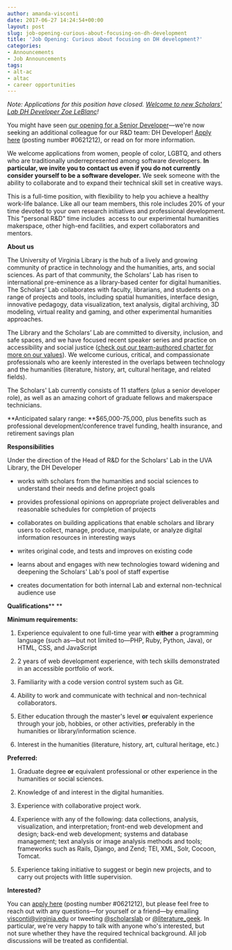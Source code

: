 ```yaml
---
author: amanda-visconti
date: 2017-06-27 14:24:54+00:00
layout: post
slug: job-opening-curious-about-focusing-on-dh-development
title: 'Job Opening: Curious about focusing on DH development?'
categories:
- Announcements
- Job Announcements
tags:
- alt-ac
- altac
- career opportunities
---
```


_Note: Applications for this position have closed. [Welcome to new Scholars' Lab DH Developer Zoe LeBlanc](http://scholarslab.org/announcements/welcome-new-dh-developer-zoe-leblanc/)!_

You might have seen [our opening for a Senior Developer](http://scholarslab.org/announcements/are-you-our-new-senior-developer/)&mdash;we're now seeking an additional colleague for our R&D team: DH Developer! [Apply here](http://jobs.virginia.edu/applicants/Central?quickFind=82179) (posting number #0621212), or read on for more information.

We welcome applications from women, people of color, LGBTQ, and others who are traditionally underrepresented among software developers. **In particular, we invite you to contact us even if you do not currently consider yourself to be a software developer.** We seek someone with the ability to collaborate and to expand their technical skill set in creative ways.

This is a full-time position, with flexibility to help you achieve a healthy work-life balance. Like all our team members, this role includes 20% of your time devoted to your own research initiatives and professional development. This "personal R&D" time includes  access to our experimental humanities makerspace, other high-end facilities, and expert collaborators and mentors.

**About us**

The University of Virginia Library is the hub of a lively and growing community of practice in technology and the humanities, arts, and social sciences. As part of that community, the Scholars’ Lab has risen to international pre-eminence as a library-based center for digital humanities. The Scholars’ Lab collaborates with faculty, librarians, and students on a range of projects and tools, including spatial humanities, interface design, innovative pedagogy, data visualization, text analysis, digital archiving, 3D modeling, virtual reality and gaming, and other experimental humanities approaches.

The Library and the Scholars’ Lab are committed to diversity, inclusion, and safe spaces, and we have focused recent speaker series and practice on accessibility and social justice ([check out our team-authored charter for more on our values](http://scholarslab.org/about/charter/)). We welcome curious, critical, and compassionate professionals who are keenly interested in the overlaps between technology and the humanities (literature, history, art, cultural heritage, and related fields).

The Scholars' Lab currently consists of 11 staffers (plus a senior developer role), as well as an amazing cohort of graduate fellows and makerspace technicians.

**Anticipated salary range: **$65,000-75,000, plus benefits such as professional development/conference travel funding, health insurance, and retirement savings plan

**Responsibilities**

Under the direction of the Head of R&D for the Scholars' Lab in the UVA Library, the DH Developer



 	
  * works with scholars from the humanities and social sciences to understand their needs and define project goals

 	
  * provides professional opinions on appropriate project deliverables and reasonable schedules for completion of projects

 	
  * collaborates on building applications that enable scholars and library users to collect, manage, produce, manipulate, or analyze digital information resources in interesting ways

 	
  * writes original code, and tests and improves on existing code

 	
  * learns about and engages with new technologies toward widening and deepening the Scholars' Lab's pool of staff expertise

 	
  * creates documentation for both internal Lab and external non-technical audience use


**Qualifications**** **

**Minimum requirements:**



 	
  1. Experience equivalent to one full-time year with **either** a programming language (such as&mdash;but not limited to&mdash;PHP, Ruby, Python, Java), or HTML, CSS, and JavaScript

 	
  2. 2 years of web development experience, with tech skills demonstrated in an accessible portfolio of work.

 	
  3. Familiarity with a code version control system such as Git.

 	
  4. Ability to work and communicate with technical and non-technical collaborators.

 	
  5. Either education through the master's level **or** equivalent experience through your job, hobbies, or other activities, preferably in the humanities or library/information science.

 	
  6. Interest in the humanities (literature, history, art, cultural heritage, etc.)


**Preferred:**



 	
  1. Graduate degree **or** equivalent professional or other experience in the humanities or social sciences.

 	
  2. Knowledge of and interest in the digital humanities.

 	
  3. Experience with collaborative project work.

 	
  4. Experience with any of the following: data collections, analysis, visualization, and interpretation; front-end web development and design; back-end web development; systems and database management; text analysis or image analysis methods and tools; frameworks such as Rails, Django, and Zend; TEI, XML, Solr, Cocoon, Tomcat.

 	
  5. Experience taking initiative to suggest or begin new projects, and to carry out projects with little supervision.


**Interested?**

You can [apply here](http://jobs.virginia.edu/applicants/Central?quickFind=82179) (posting number #0621212), but please feel free to reach out with any questions&mdash;for yourself or a friend&mdash;by emailing [visconti@virginia.edu](mailto:visconti@virginia.edu) or tweeting [@scholarslab](http://www.twitter.com/scholarslab) or [@literature_geek](http://www.twitter.com/literature_geek). In particular, we're very happy to talk with anyone who's interested, but not sure whether they have the required technical background. All job discussions will be treated as confidential.
